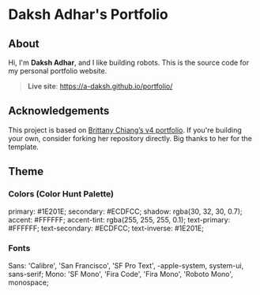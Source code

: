 # Daksh Adhar's Portfolio

## About

Hi, I'm **Daksh Adhar**, and I like building robots. This is the source code for my personal portfolio website.

> **Live site**: https://a-daksh.github.io/portfolio/

## Acknowledgements

This project is based on [Brittany Chiang’s v4 portfolio](https://github.com/bchiang7/v4). If you're building your own, consider forking her repository directly. Big thanks to her for the template.

## Theme

### Colors (Color Hunt Palette)

primary: #1E201E;
secondary: #ECDFCC;
shadow: rgba(30, 32, 30, 0.7);
accent: #FFFFFF;
accent-tint: rgba(255, 255, 255, 0.1);
text-primary: #FFFFFF;
text-secondary: #ECDFCC;
text-inverse: #1E201E;


### Fonts
Sans: 'Calibre', 'San Francisco', 'SF Pro Text', -apple-system, system-ui, sans-serif;
Mono: 'SF Mono', 'Fira Code', 'Fira Mono', 'Roboto Mono', monospace;
